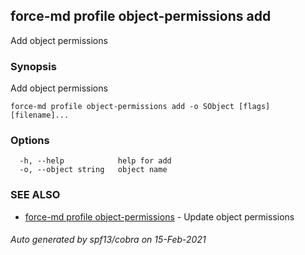 ## force-md profile object-permissions add

Add object permissions

### Synopsis

Add object permissions

```
force-md profile object-permissions add -o SObject [flags] [filename]...
```

### Options

```
  -h, --help            help for add
  -o, --object string   object name
```

### SEE ALSO

* [force-md profile object-permissions](force-md_profile_object-permissions.md)	 - Update object permissions

###### Auto generated by spf13/cobra on 15-Feb-2021
